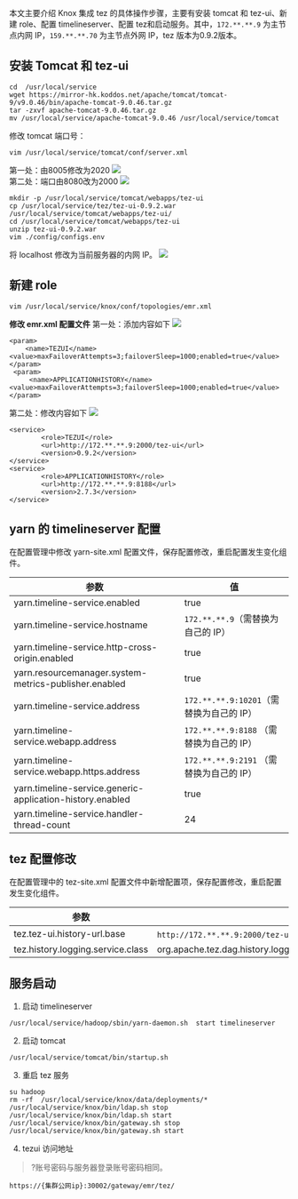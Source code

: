 本文主要介绍 Knox 集成 tez 的具体操作步骤，主要有安装 tomcat 和 tez-ui、新建 role、配置 timelineserver、配置 tez和启动服务。其中，`172.**.**.9` 为主节点内网 IP，`159.**.**.70` 为主节点外网 IP，tez 版本为0.9.2版本。

## 安装 Tomcat 和 tez-ui 
```
cd  /usr/local/service
wget https://mirror-hk.koddos.net/apache/tomcat/tomcat-9/v9.0.46/bin/apache-tomcat-9.0.46.tar.gz
tar -zxvf apache-tomcat-9.0.46.tar.gz
mv /usr/local/service/apache-tomcat-9.0.46 /usr/local/service/tomcat
```
修改 tomcat 端口号：
```
vim /usr/local/service/tomcat/conf/server.xml
```
第一处：由8005修改为2020
![](https://main.qcloudimg.com/raw/f2671aa74d382897c4a373d8a994802a.png)                      
第二处：端口由8080改为2000
![](https://main.qcloudimg.com/raw/40176a1db40180919d47924b7544a901.png)

```
mkdir -p /usr/local/service/tomcat/webapps/tez-ui
cp /usr/local/service/tez/tez-ui-0.9.2.war /usr/local/service/tomcat/webapps/tez-ui/
cd /usr/local/service/tomcat/webapps/tez-ui
unzip tez-ui-0.9.2.war
vim ./config/configs.env
```
将 localhost 修改为当前服务器的内网 IP。
![](https://main.qcloudimg.com/raw/c62c7ad792096c3033d1e38ba94a3cbe.png)

## 新建 role
```
vim /usr/local/service/knox/conf/topologies/emr.xml 
```
**修改 emr.xml 配置文件**
第一处：添加内容如下
![](https://main.qcloudimg.com/raw/81c51a74c086002a9089ae2ca676865b.png)
```
<param>
    <name>TEZUI</name>
<value>maxFailoverAttempts=3;failoverSleep=1000;enabled=true</value>
</param>
 <param>
     <name>APPLICATIONHISTORY</name>
<value>maxFailoverAttempts=3;failoverSleep=1000;enabled=true</value>
</param>
```

第二处：修改内容如下
![](https://main.qcloudimg.com/raw/f97bacdc69f9b28a34f4789dbf715991.png)
```
<service>
		<role>TEZUI</role>
		<url>http://172.**.**.9:2000/tez-ui</url>
		<version>0.9.2</version>
</service>
<service>
		<role>APPLICATIONHISTORY</role>
		<url>http://172.**.**.9:8188</url>
		<version>2.7.3</version>
</service>
```

## yarn 的 timelineserver 配置
在配置管理中修改 yarn-site.xml 配置文件，保存配置修改，重启配置发生变化组件。

| 参数                                                      | 值                |
| --------------------------------------------------------- | ----------------- |
| yarn.timeline-service.enabled                             | true              |
| yarn.timeline-service.hostname                            | `172.**.**.9`（需替换为自己的 IP）       |：
| yarn.timeline-service.http-cross-origin.enabled           | true              |
| yarn.resourcemanager.system-metrics-publisher.enabled     | true              |
| yarn.timeline-service.address                             | `172.**.**.9:10201`（需替换为自己的 IP） |
| yarn.timeline-service.webapp.address                      |`172.**.**.9:8188`  （需替换为自己的 IP）|
| yarn.timeline-service.webapp.https.address                | `172.**.**.9:2191` （需替换为自己的 IP） |
| yarn.timeline-service.generic-application-history.enabled | true              |
| yarn.timeline-service.handler-thread-count                | 24                |

   
## tez 配置修改
在配置管理中的 tez-site.xml 配置文件中新增配置项，保存配置修改，重启配置发生变化组件。

| 参数                              | 值                                                           |
| --------------------------------- | ------------------------------------------------------------ |
| tez.tez-ui.history-url.base       | `http://172.**.**.9:2000/tez-ui/`（需替换为自己的 IP）                              |
| tez.history.logging.service.class | org.apache.tez.dag.history.logging.ats.ATSHistoryLoggingService |
 

## 服务启动
1. 启动 timelineserver
```
/usr/local/service/hadoop/sbin/yarn-daemon.sh  start timelineserver  
```
2. 启动 tomcat
```
/usr/local/service/tomcat/bin/startup.sh  
```
3. 重启 tez 服务
```
su hadoop
rm -rf  /usr/local/service/knox/data/deployments/*
/usr/local/service/knox/bin/ldap.sh stop
/usr/local/service/knox/bin/ldap.sh start
/usr/local/service/knox/bin/gateway.sh stop
/usr/local/service/knox/bin/gateway.sh start
```
4. tezui 访问地址
>?账号密码与服务器登录账号密码相同。
>
```
https://{集群公网ip}:30002/gateway/emr/tez/  
```
